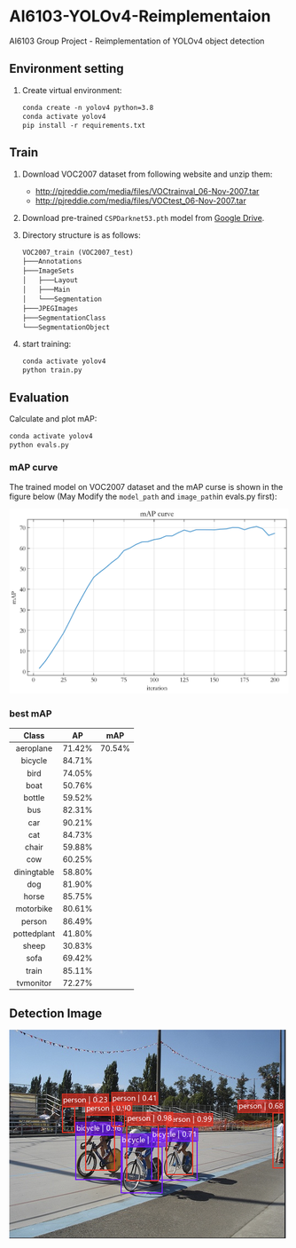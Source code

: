 # AI6103-YOLOv4-Reimplementaion

AI6103 Group Project - Reimplementation of YOLOv4 object detection

## Environment setting

1. Create virtual environment:

   ```shell
   conda create -n yolov4 python=3.8
   conda activate yolov4
   pip install -r requirements.txt
   ```

## Train

1. Download VOC2007 dataset from following website and unzip them:

   - http://pjreddie.com/media/files/VOCtrainval_06-Nov-2007.tar
   - http://pjreddie.com/media/files/VOCtest_06-Nov-2007.tar

2. Download pre-trained `CSPDarknet53.pth` model from [Google Drive](https://drive.google.com/file/d/1xqj_yx1Y_jz_UPHzzgNfNAcADtQSbDII/view?usp=share_link).

3. Directory structure is as follows:

   ```txt
   VOC2007_train (VOC2007_test)
   ├───Annotations
   ├───ImageSets
   │   ├───Layout
   │   ├───Main
   │   └───Segmentation
   ├───JPEGImages
   ├───SegmentationClass
   └───SegmentationObject
   ```

4. start training:

   ```shell
   conda activate yolov4
   python train.py
   ```

## Evaluation

Calculate and plot mAP:

```shell
conda activate yolov4
python evals.py
```

### mAP curve

The trained model on VOC2007 dataset and the mAP curse is shown in the figure below (May Modify the `model_path` and `image_path`in evals.py first):

![mAP Curve](mAP_Curve.png)

### best mAP

| Class | AP | mAP |
| :----: | :----: | :----: |
| aeroplane | 71.42% | 70.54%|
|bicycle | 84.71% | 
| bird | 74.05% | 
|boat | 50.76% | 
|bottle | 59.52% | 
|bus | 82.31% | 
|car | 90.21% | 
|cat | 84.73% | 
|chair | 59.88% | 
|cow | 60.25% | 
|diningtable | 58.80%| 
|dog | 81.90% |
|horse | 85.75% |
|motorbike | 80.61% |
|person | 86.49% |
|pottedplant | 41.80% |
|sheep | 30.83% |
|sofa | 69.42% |
|train | 85.11% |
|tvmonitor | 72.27% |


## Detection Image

![Detection Image](resultSample1.png)
